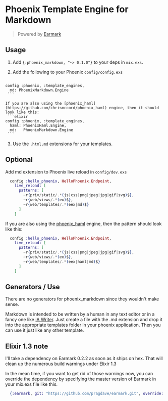 # Phoenix Template Engine for Markdown

> Powered by [Earmark](https://github.com/pragdave/earmark)


## Usage

  1. Add `{:phoenix_markdown, "~> 0.1.0"}` to your deps in `mix.exs`.
  2. Add the following to your Phoenix `config/config.exs`

     ```elixir
    config :phoenix, :template_engines,
      md: PhoenixMarkdown.Engine
     ```

    If you are also using the [phoenix_haml](https://github.com/chrismccord/phoenix_haml) engine, then it should look like this:
     ```elixir
    config :phoenix, :template_engines,
      haml: PhoenixHaml.Engine,
      md:   PhoenixMarkdown.Engine
     ```


  3. Use the `.html.md` extensions for your templates.

## Optional

Add md extension to Phoenix live reload in `config/dev.exs`

```elixir
  config :hello_phoenix, HelloPhoenix.Endpoint,
    live_reload: [
      patterns: [
        ~r{priv/static/.*(js|css|png|jpeg|jpg|gif|svg)$},
        ~r{web/views/.*(ex)$},
        ~r{web/templates/.*(eex|md)$}
      ]
    ]
```

If you are also using the [phoenix_haml](https://github.com/chrismccord/phoenix_haml) engine, then the pattern should look like this:

```elixir
  config :hello_phoenix, HelloPhoenix.Endpoint,
    live_reload: [
      patterns: [
        ~r{priv/static/.*(js|css|png|jpeg|jpg|gif|svg)$},
        ~r{web/views/.*(ex)$},
        ~r{web/templates/.*(eex|haml|md)$}
      ]
    ]
```

## Generators / Use

There are no generators for phoenix_markdown since they wouldn't make sense.

Markdown is intended to be written by a human in any text editor or in a fancy one like [iA Writer](https://ia.net/writer). Just create a file with the .md extension and drop it into the appropriate templates folder in your phoenix application. Then you can use it just like any other template.

## Elixir 1.3 note

I'll take a dependency on Earmark 0.2.2 as soon as it ships on hex. That will clean up the numerous build warnings under Elixir 1.3

In the mean time, if you want to get rid of those warnings now, you can override the dependency by specifying the master version of Earmark in your mix.exs file like this.

```elixir
  {:earmark, git: "https://github.com/pragdave/earmark.git", override: true},
```
